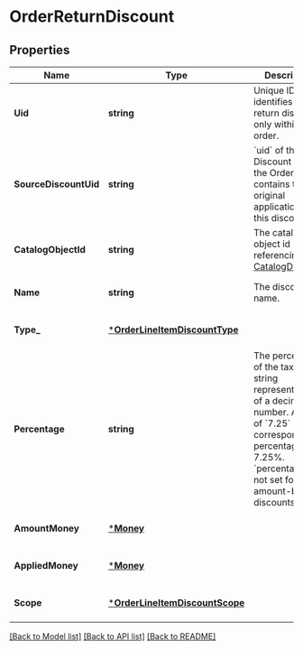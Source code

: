 # OrderReturnDiscount

## Properties
Name | Type | Description | Notes
------------ | ------------- | ------------- | -------------
**Uid** | **string** | Unique ID that identifies the return discount only within this order. | [optional] [default to null]
**SourceDiscountUid** | **string** | &#x60;uid&#x60; of the Discount from the Order which contains the original application of this discount. | [optional] [default to null]
**CatalogObjectId** | **string** | The catalog object id referencing [CatalogDiscount](#type-catalogdiscount). | [optional] [default to null]
**Name** | **string** | The discount&#x27;s name. | [optional] [default to null]
**Type_** | [***OrderLineItemDiscountType**](OrderLineItemDiscountType.md) |  | [optional] [default to null]
**Percentage** | **string** | The percentage of the tax, as a string representation of a decimal number. A value of &#x60;7.25&#x60; corresponds to a percentage of 7.25%.  &#x60;percentage&#x60; is not set for amount-based discounts. | [optional] [default to null]
**AmountMoney** | [***Money**](Money.md) |  | [optional] [default to null]
**AppliedMoney** | [***Money**](Money.md) |  | [optional] [default to null]
**Scope** | [***OrderLineItemDiscountScope**](OrderLineItemDiscountScope.md) |  | [optional] [default to null]

[[Back to Model list]](../README.md#documentation-for-models) [[Back to API list]](../README.md#documentation-for-api-endpoints) [[Back to README]](../README.md)

